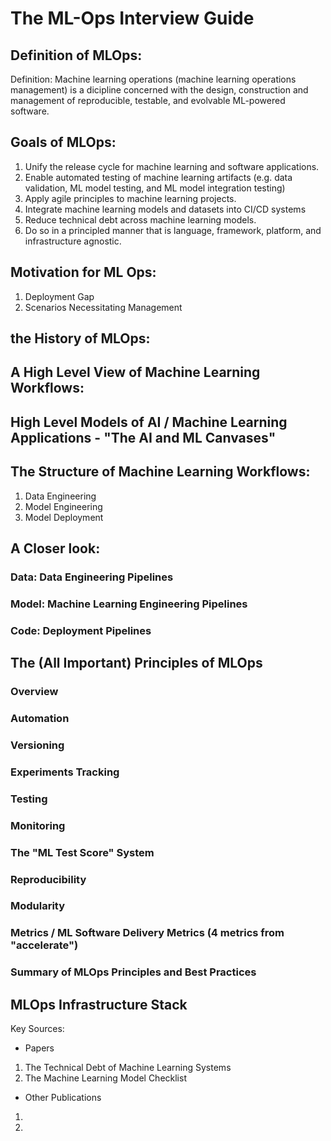 # The ML-Ops Interview Guide



## Definition of MLOps:

Definition: Machine learning operations (machine learning operations management) is a dicipline concerned with the design, construction and management  of reproducible, testable, and evolvable ML-powered software.

## Goals of MLOps:

1. Unify the release cycle for machine learning and software applications.
2. Enable automated testing of machine learning artifacts (e.g. data validation, ML model testing, and ML model integration testing)
3. Apply agile principles to machine learning projects.
4. Integrate machine learning models and datasets into CI/CD systems
5. Reduce technical debt across machine learning models.
6. Do so in a principled manner that is language, framework, platform, and infrastructure agnostic.

## Motivation for ML Ops:

1. Deployment Gap
2. Scenarios Necessitating Management

## the History of MLOps:

## A High Level View of Machine Learning Workflows:

## High Level Models of AI / Machine Learning Applications - "The AI and ML Canvases"

## The Structure of Machine Learning Workflows:

1. Data Engineering
2. Model Engineering
3. Model Deployment

## A Closer look:

### Data: Data Engineering Pipelines

### Model: Machine Learning Engineering Pipelines

### Code: Deployment Pipelines

## The (All Important) Principles of MLOps

### Overview

### Automation

### Versioning

### Experiments Tracking

### Testing

### Monitoring

### The "ML Test Score" System

### Reproducibility

### Modularity

### Metrics / ML Software Delivery Metrics (4 metrics from "accelerate")

### Summary of MLOps Principles and Best Practices

## MLOps Infrastructure Stack

Key Sources:

* Papers
1. The Technical Debt of Machine Learning Systems
2. The Machine Learning Model Checklist

* Other Publications
1.
2.


